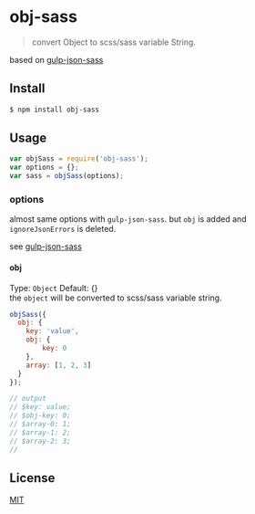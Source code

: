 # obj-sass

> convert Object to scss/sass variable String.

based on [gulp-json-sass](https://github.com/rbalicki2/gulp-json-sass)


## Install

```bash
$ npm install obj-sass
```

## Usage

```js
var objSass = require('obj-sass');
var options = {};
var sass = objSass(options);
```

### options
almost same options with `gulp-json-sass`.
but `obj` is added and `ignoreJsonErrors` is deleted.

see [gulp-json-sass](https://github.com/rbalicki2/gulp-json-sass#options)

#### obj
Type: `Object` Default: {}  
the `object` will be converted to scss/sass variable string.

```js
objSass({
  obj: {
    key: 'value',
    obj: {
        key: 0
    },
    array: [1, 2, 3]
  }
});

// output
// $key: value;
// $obj-key: 0;
// $array-0: 1;
// $array-1: 2;
// $array-2: 3;
//
```

## License
[MIT](http://opensource.org/licenses/MIT)
